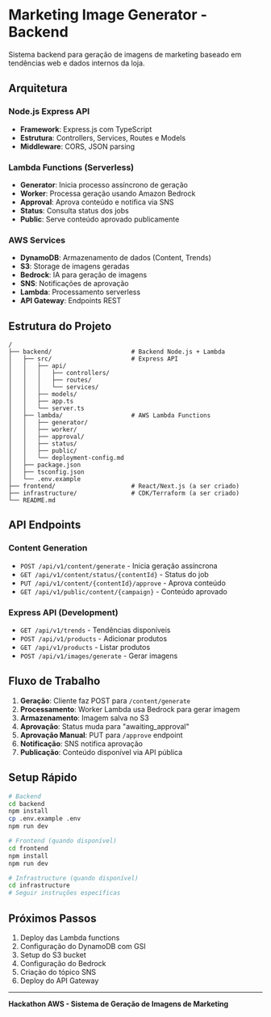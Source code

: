 # Marketing Image Generator - Backend

Sistema backend para geração de imagens de marketing baseado em tendências web e dados internos da loja.

## Arquitetura

### Node.js Express API
- **Framework**: Express.js com TypeScript
- **Estrutura**: Controllers, Services, Routes e Models
- **Middleware**: CORS, JSON parsing

### Lambda Functions (Serverless)
- **Generator**: Inicia processo assíncrono de geração
- **Worker**: Processa geração usando Amazon Bedrock
- **Approval**: Aprova conteúdo e notifica via SNS
- **Status**: Consulta status dos jobs
- **Public**: Serve conteúdo aprovado publicamente

### AWS Services
- **DynamoDB**: Armazenamento de dados (Content, Trends)
- **S3**: Storage de imagens geradas
- **Bedrock**: IA para geração de imagens
- **SNS**: Notificações de aprovação
- **Lambda**: Processamento serverless
- **API Gateway**: Endpoints REST

## Estrutura do Projeto

```
/
├── backend/                      # Backend Node.js + Lambda
│   ├── src/                      # Express API
│   │   ├── api/
│   │   │   ├── controllers/
│   │   │   ├── routes/
│   │   │   └── services/
│   │   ├── models/
│   │   ├── app.ts
│   │   └── server.ts
│   ├── lambda/                   # AWS Lambda Functions
│   │   ├── generator/
│   │   ├── worker/
│   │   ├── approval/
│   │   ├── status/
│   │   ├── public/
│   │   └── deployment-config.md
│   ├── package.json
│   ├── tsconfig.json
│   └── .env.example
├── frontend/                     # React/Next.js (a ser criado)
├── infrastructure/               # CDK/Terraform (a ser criado)
└── README.md
```

## API Endpoints

### Content Generation
- `POST /api/v1/content/generate` - Inicia geração assíncrona
- `GET /api/v1/content/status/{contentId}` - Status do job
- `PUT /api/v1/content/{contentId}/approve` - Aprova conteúdo
- `GET /api/v1/public/content/{campaign}` - Conteúdo aprovado

### Express API (Development)
- `GET /api/v1/trends` - Tendências disponíveis
- `POST /api/v1/products` - Adicionar produtos
- `GET /api/v1/products` - Listar produtos
- `POST /api/v1/images/generate` - Gerar imagens

## Fluxo de Trabalho

1. **Geração**: Cliente faz POST para `/content/generate`
2. **Processamento**: Worker Lambda usa Bedrock para gerar imagem
3. **Armazenamento**: Imagem salva no S3
4. **Aprovação**: Status muda para "awaiting_approval"
5. **Aprovação Manual**: PUT para `/approve` endpoint
6. **Notificação**: SNS notifica aprovação
7. **Publicação**: Conteúdo disponível via API pública

## Setup Rápido

```bash
# Backend
cd backend
npm install
cp .env.example .env
npm run dev

# Frontend (quando disponível)
cd frontend
npm install
npm run dev

# Infrastructure (quando disponível)
cd infrastructure
# Seguir instruções específicas
```

## Próximos Passos

1. Deploy das Lambda functions
2. Configuração do DynamoDB com GSI
3. Setup do S3 bucket
4. Configuração do Bedrock
5. Criação do tópico SNS
6. Deploy do API Gateway

---

**Hackathon AWS - Sistema de Geração de Imagens de Marketing**